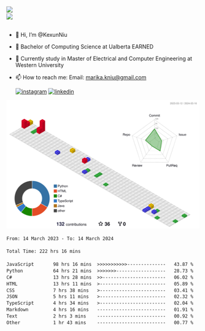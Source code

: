<a href="https://github.com/anuraghazra/github-readme-stats">
  <img align="center" src="https://github-readme-stats.vercel.app/api?username=KexunNiu&show_icons=true" />
</a>
</br>
<a href="https://github.com/anuraghazra/github-readme-stats">
  <img align="center" src="https://github-readme-stats.vercel.app/api/top-langs/?username=KexunNiu" />
</a>

</br>
</br>

- 👋 Hi, I’m @KexunNiu
- 👀 Bachelor of Computing Science at Ualberta EARNED
- 🌱 Currently study in Master of Electrical and Computer Engineering at Western University
- 📫 How to reach me: Email: marika.kniu@gmail.com
  
  [![instagram](https://github.com/shikhar1020jais1/Git-Social/blob/master/Icons/Instagram1.png (Instagram))][1] [![linkedin](https://github.com/shikhar1020jais1/Git-Social/blob/master/Icons/LinkedIn1.png (LinkedIn))][2]

<!-- To Link your profile to the media buttons -->

[1]: https://www.instagram.com/barryn719_
[2]: https://www.linkedin.com/in/kexun-niu



![](./profile-3d-contrib/profile-gitblock.svg)

<!--START_SECTION:waka-->

```txt
From: 14 March 2023 - To: 14 March 2024

Total Time: 222 hrs 16 mins

JavaScript       98 hrs 16 mins  >>>>>>>>>>>--------------   43.87 %
Python           64 hrs 21 mins  >>>>>>>------------------   28.73 %
C#               13 hrs 28 mins  >>-----------------------   06.02 %
HTML             13 hrs 11 mins  >------------------------   05.89 %
CSS              7 hrs 38 mins   >------------------------   03.41 %
JSON             5 hrs 11 mins   >------------------------   02.32 %
TypeScript       4 hrs 34 mins   >------------------------   02.04 %
Markdown         4 hrs 16 mins   -------------------------   01.91 %
Text             2 hrs 3 mins    -------------------------   00.92 %
Other            1 hr 43 mins    -------------------------   00.77 %
```

<!--END_SECTION:waka-->

